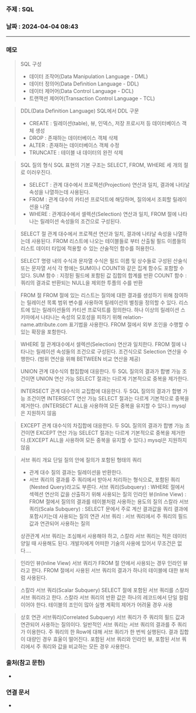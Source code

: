 ### 주제 : SQL

### 날짜 : 2024-04-04 08:43
----
### 메모
> SQL 구성
> 	- 데이터 조작어(Data Manipulation Language - DML)
> 	- 데이터 정의어(Data Definition Language - DDL)
> 	- 데이터 제어어(Data Control Language - DCL)
> 	- 트랜잭션 제어어(Transaction Control Language - TCL)

> DDL(Data Definition Language)
> SQL에서 DDL 구문
> 	- CREATE : 릴레이션(table), 뷰, 인덱스, 저장 프로시저 등 데이터베이스 객체 생성
> 	- DROP : 존재하는 데이터베이스 객체 삭제
> 	- ALTER : 존재하는 데이터베이스 객체 수정
> 	- TRUNCATE : 테이블 내 데이터의 완전 삭제

> SQL 질의 형식
> SQL 표현의 기본 구조는 SELECT, FROM, WHERE 세 개의 절로 이러우진다.
> 	- SELECT : 관계 대수에서 프로젝션(Projection) 연산과 일치, 결과에 나타날 속성을 나열하는데 사용된다.
> 	- FROM : 관계 대수의 카티션 프로덕트에 해당하며, 질의에서 조회할 릴레이션을 나열
> 	- WHERE : 관계대수에서  셀렉션(Selection) 연산과 일치, FROM 절에 나타나는 릴레이션 속성들의 조건으로 구성된다.

> SELECT 절
> 관계 대수에서 프로젝션 연산과 일치, 결과에 나타날 속성을 나열하는데 사용된다.
> FROM 리스트에 나오는 테이블들로 부터 산출될 필드 이름들의 리스트
> 데이터 타입에 적용할 수 있는 산술적인 함수를 허용한다.

> SELECT 명령 내의 수식과 문자열
> 수식은 필드 이름 및 상수들로 구성된 산술식 또는 문자열 서식
> 각 항에는 SUM이나 COUNT와 같은 집계 함수도 포함할 수 있다.
> SUM 함수 : 지정된 필드에 포함된 값 집합의 합계를 반환
> COUNT 함수 : 쿼리의 결과로 반환되는 NULL을 제외한 투플의 수를 반환

> FROM 절
> FROM 절에 있는 리스트는 질의에 대한 결과를 생성하기 위해 참여하는 릴레이션 목록
> 범위 변수를 사용하여 릴레이션의 별칭을 정의할 수 있다.
> 리스트에 있는 릴레이션들의 카티션 프로덕트를 정의한다.
> 하나 이상의 릴레이션 스키마에서 나타나는 속성의 모호성을 피하기 위해 relation-name.attribute.com 표기법을 사용한다.
> FROM 절에서 외부 조인을 수행할 수 있는 확장을 포함한다.

> WHERE 절
> 관계대수에서 셀렉션(Selection) 연산과 일치한다.
> FROM 절에 나타나는 릴레이션 속성들의 조건으로 구성된다.
> 조건식으로 Selection 연산을 수행한다. (범위 연산을 위해 BETWEEN 비교 연산을 제공)

> UNION
> 관계 대수식의 합집합에 대응한다.
> 두 SQL 질의의 결과가 합병 가능 조건이면 UNION 연산 가능
> SELECT 절과는 다르게 기본적으로 중복을 제가한다.

> INTERSECT
> 관계 대수식의 교집합에 대응한다.
> 두 SQL 질의의 결과가 합병 가능 조건이면 INTERSECT 연산 가능
> SELECT 절과는 다르게 기본적으로 중복을 제거한다. (INTERSECT ALL을 사용하여 모든 중복을 유지할 수 있다.)
> mysql은 지원하지 않음

> EXCEPT
> 관계 대수식의 차집합에 대응한다.
> 두 SQL 질의의 결과가 합병 가능 조건이면 EXCEPT 연산 가능
> SELECT 절과는 다르게 기본적으로 중복을 제거한다.(EXCEPT ALL을 사용하여 모든 중복을 유지할 수 있다.)
> mysql은 지원하지 않음

> 서브 쿼리 개요
> 단일 질의 안에 질의가 포함된 형태의 쿼리
> 	- 관계 대수 질의 결과는 릴레이션을 반환한다.
> 	- 서브 쿼리의 결과를 주 쿼리에서 받아서 처리하는 형식으로, 포함된 쿼리(Nested Query)라고도 부른다.
> 서브 쿼리(Subquery) : WHERE 절에서 섹렉션 연산의 값을 산출하기 위해 사용되는 질의
> 인라인 뷰(Inline View) : FROM 절에서 질의의 결과를 테이블처럼 사용하는 용도의 질의
> 스칼라 서브 쿼리(Scala Subquery) : SELECT 문에서 주로 계산 결과값을 쿼리 결과에 포함시키는데 사용되는 질의
> 연관 서브 쿼리 : 서브 쿼리에서 주 쿼리의 필드값과 연관되어 사용하는 질의
> 
> 상관관계 서브 쿼리는 조심해서 사용해야 하고, 스칼라 서브 쿼리는 적은 데이터 양일 때 사용해도 된다.
> 개발자에게 어떠한 기술의 사용에 있어서 무조건은 없다....

> 인라인 뷰(Inline View)
> 서브 쿼리가 FROM 절 안에서 사용되는 경우 인라인 뷰라고 한다.
> FROM 절에서 사용된 서브 쿼리의 결과가 하나의 테이블에 대한 뷰처럼 사용된다.

> 스칼라 서브 쿼리(Scalar Subquery)
> SELECT 절에 포함된 서브 쿼리를 스칼라 서브 쿼리라고 한다.
> 스칼라 서브 쿼리의 반환 값은 하나의 레코드에서 단일 컬럼이어야 한다.
> 테이블의 조인이 많아 실행 계획의 제어가 어려울 경우 사용

> 상호 연관 서브쿼리(Correlated Subquery)
> 서브 쿼리가 주 쿼리의 필드 값과 연관되어 사용하는 질의이다.
> 일반적인 서브 쿼리는 서브 쿼리의 결과를 주 쿼리가 이용한다.
> 주 쿼리의 한 Row에 대해 서브 쿼리가 한 번씩 실행된다.
> 결과 집합이 대량인 경우 효울이 떨어진다.
> 포함된 서브 쿼리와 인라인 뷰, 포함된 서브 쿼리에서 주 쿼리와 값을 비교하는 모든 경우 사용한다.

> 

### 출처(참고 문헌)
-

### 연결 문서
-
 